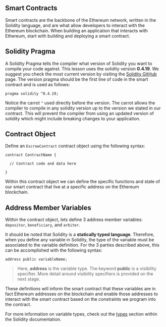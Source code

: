 ## Smart Contracts

Smart contracts are the backbone of the Ethereum network, written in the Solidity language, and are what allow developers to interact with the Ethereum blockchain. When building an application that interacts with Ethereum, start with building and deploying a smart contract.

## Solidity Pragma

A Solidity Pragma tells the compiler what version of Solidity you want to compile your code against. This lesson uses the solidity version **0.4.19**. We suggest you check the most current version by visiting the [Solidity GitHub](https://github.com/ethereum/solidity/releases) page. The version pragma should be the first line of code in the smart contract and is used as follows:

```
pragma solidity ^0.4.19;
```

Notice the carrot ```^``` used directly before the version. The carrot allows the compiler to compile in any solidity version up to the version we stated in our contract. This will prevent the compiler from using an updated version of solidity which might include breaking changes to your application.

## Contract Object

Define an `EscrowContract` contract object using the following syntax:

```
contract ContractName {

  // Contract code and data here

}
```
Within this contract object we can define the specific functions and state of our smart contract that live at a specific address on the Ethereum blockchain.

## Address Member Variables

Within the contract object, lets define 3 address member variables: ```depositor```, ```beneficiary```, and ```arbiter```. 

It should be noted that Solidity is a **statically typed language**. Therefore, when you define any variable in Solidity, the type of the variable must be associated to the variable definition. For the 3 parties described above, this can be accomplished with the following syntax:

```
address public variableName;
```
> Here, **address** is the variable type. The keyword **public** is a visibility specifier. More detail around visibility specifiers is provided on the next stage.

These definitions will inform the smart contract that these variables are in fact Ethereum addresses on the blockchain and enable those addresses to interact with the smart contract based on the constraints we program into the contract.

For more information on variable types, check out the [types](http://solidity.readthedocs.io/en/v0.4.19/types.html) section within the Solidity documentation.